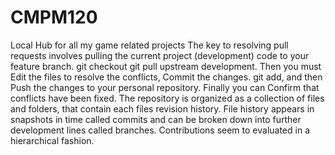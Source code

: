 # CMPM120
Local Hub for all my game related projects
The key to resolving pull requests involves pulling the current project (development) code to your feature branch. git checkout <feature-branch-name> git pull upstream development. Then you must Edit the files to resolve the conflicts,  Commit the changes. git add, and then Push the changes to your personal repository. Finally you can Confirm that conflicts have been fixed. The repository is organized as a collection of files and folders, that contain each files revision history. File history appears in snapshots in time called commits and can be broken down into further development lines called branches. Contributions seem to evaluated in a hierarchical fashion.
